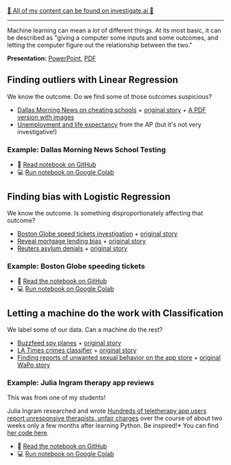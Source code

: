 [🚨 All of my content can be found on investigate.ai 🚨](http://investigate.ai/)

---

Machine learning can mean a *lot* of different things. At its most basic, it can be described as "giving a computer some inputs and some outcomes, and letting the computer figure out the relationship between the two."

**Presentation:** [PowerPoint](machine%20learning%20for%20newsrooms.pptx), [PDF](machine%20learning%20for%20newsrooms.pdf)

## Finding outliers with Linear Regression

We know the outcome. Do we find some of those outcomes suspicious?

* [Dallas Morning News on cheating schools](https://investigate.ai/dmn-texas-school-cheating/) + [original story](http://clipfile.org/?p=754) + [A PDF version with images](linear-regression-cheating-schools/TexasSchoolCheating.pdf)
* [Unemployment and life expectancy](https://investigate.ai/ap-regression-unemployment/) from the AP (but it's not very investigative!)

### Example: Dallas Morning News School Testing

* 🐙 [Read notebook on GitHub](linear-regression-cheating-schools/Linear%20Regression%20with%20cheating%20schools.ipynb)
* 💻 [Run notebook on Google Colab](https://colab.research.google.com/github/jsoma/djc-indonesia-2022-machine-learning/blob/main/linear-regression-cheating-schools/Linear%20Regression%20with%20cheating%20schools.ipynb)

## Finding bias with Logistic Regression

We know the outcome. Is something disproportionately affecting that outcome?

* [Boston Globe speed tickets investigation](https://investigate.ai/boston-globe-tickets/) + [original story](http://archive.boston.com/globe/metro/packages/tickets/072003.shtml)
* [Reveal mortgage lending bias](https://investigate.ai/reveal-mortgages/) + [original story](https://revealnews.org/article/for-people-of-color-banks-are-shutting-the-door-to-homeownership/)
* [Reuters asylum denials](https://investigate.ai/reuters-asylum/) + [original story](https://www.reuters.com/investigates/special-report/usa-immigration-asylum/)

### Example: Boston Globe speeding tickets

* 🐙 [Read the notebook on GitHub](logistic-regression-speeding-tickets/Logistic%20Regression%20with%20speeding%20tickets.ipynb)
* 💻 [Run notebook on Google Colab](https://colab.research.google.com/github/jsoma/djc-indonesia-2022-machine-learning/blob/main/logistic-regression-speeding-tickets/Logistic%20Regression%20with%20speeding%20tickets.ipynb)

## Letting a machine do the work with Classification

We label some of our data. Can a machine do the rest?

* [Buzzfeed spy planes](https://investigate.ai/buzzfeed-spy-planes/buzzfeed-surveillance-planes-random-forests/) + [original story](https://www.buzzfeednews.com/article/peteraldhous/hidden-spy-planes)
* [LA Times crimes classifier](https://investigate.ai/latimes-crime-classification/using-a-classifier-to-find-misclassified-crimes/) + [original story](https://www.latimes.com/local/la-me-crimestats-lapd-20140810-story.html)
* [Finding reports of unwanted sexual behavior on the app store](https://investigate.ai/wapo-app-reviews/predict-reviews) + [original WaPo story](https://www.washingtonpost.com/technology/2019/11/22/apple-says-its-app-store-is-safe-trusted-place-we-found-reports-unwanted-sexual-behavior-six-apps-some-targeting-minors/)

### Example: Julia Ingram therapy app reviews

This was from one of my students!

Julia Ingram researched and wrote [Hundreds of teletherapy app users report unresponsive therapists, unfair charges](https://juliaingram.github.io/therapy-apps/) over the course of about two weeks only a few months after learning Python. Be inspired!* You can find [her code here](https://github.com/juliaingram/therapy-app-reviews).

* 🐙 [Read the notebook on GitHub](classification-app-reviews/Therapy%20app%20reviews.ipynb)
* 💻 [Run notebook on Google Colab](https://colab.research.google.com/github/jsoma/djc-indonesia-2022-machine-learning/blob/main/classification-app-reviews/Therapy%20app%20reviews.ipynb)

